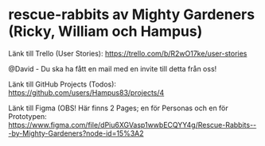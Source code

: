 # rescue-rabbits av Mighty Gardeners (Ricky, William och Hampus)

Länk till Trello (User Stories):
https://trello.com/b/R2wO17ke/user-stories

@David - Du ska ha fått en mail med en invite till detta från oss!

Länk till GitHub Projects (Todos): 
https://github.com/users/Hampus83/projects/4

Länk till Figma (OBS! Här finns 2 Pages; en för Personas och en för Prototypen:
https://www.figma.com/file/dPiu6XGVasp1wwbECQYY4g/Rescue-Rabbits---by-Mighty-Gardeners?node-id=15%3A2

